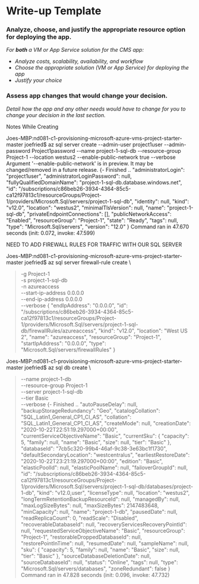 # Write-up Template

### Analyze, choose, and justify the appropriate resource option for deploying the app.

*For **both** a VM or App Service solution for the CMS app:*
- *Analyze costs, scalability, availability, and workflow*
- *Choose the appropriate solution (VM or App Service) for deploying the app*
- *Justify your choice*

### Assess app changes that would change your decision.

*Detail how the app and any other needs would have to change for you to change your decision in the last section.* 


Notes While Creating

Joes-MBP:nd081-c1-provisioning-microsoft-azure-vms-project-starter-master joefried$ az sql server create --admin-user project1user --admin-password Project1password --name project-1-sql-db --resource-group Project-1 --location westus2 --enable-public-network true --verbose
Argument '--enable-public-network' is in preview. It may be changed/removed in a future release.
{- Finished ..
  "administratorLogin": "project1user",
  "administratorLoginPassword": null,
  "fullyQualifiedDomainName": "project-1-sql-db.database.windows.net",
  "id": "/subscriptions/c86beb26-3934-4364-85c5-ca12f97813c1/resourceGroups/Project-1/providers/Microsoft.Sql/servers/project-1-sql-db",
  "identity": null,
  "kind": "v12.0",
  "location": "westus2",
  "minimalTlsVersion": null,
  "name": "project-1-sql-db",
  "privateEndpointConnections": [],
  "publicNetworkAccess": "Enabled",
  "resourceGroup": "Project-1",
  "state": "Ready",
  "tags": null,
  "type": "Microsoft.Sql/servers",
  "version": "12.0"
}
Command ran in 47.670 seconds (init: 0.072, invoke: 47.599)

NEED TO ADD FIREWALL RULES FOR TRAFFIC WITH OUR SQL SERVER

Joes-MBP:nd081-c1-provisioning-microsoft-azure-vms-project-starter-master joefried$ az sql server firewall-rule create \
> -g Project-1 \
> -s project-1-sql-db \
> -n azureaccess \
> --start-ip-address 0.0.0.0 \
> --end-ip-address 0.0.0.0 \
> --verbose
{
  "endIpAddress": "0.0.0.0",
  "id": "/subscriptions/c86beb26-3934-4364-85c5-ca12f97813c1/resourceGroups/Project-1/providers/Microsoft.Sql/servers/project-1-sql-db/firewallRules/azureaccess",
  "kind": "v12.0",
  "location": "West US 2",
  "name": "azureaccess",
  "resourceGroup": "Project-1",
  "startIpAddress": "0.0.0.0",
  "type": "Microsoft.Sql/servers/firewallRules"
}

Joes-MBP:nd081-c1-provisioning-microsoft-azure-vms-project-starter-master joefried$ az sql db create \
> --name project-1-db \
> --resource-group Project-1 \
> --server project-1-sql-db \
> --tier Basic  \
> --verbose
{- Finished ..
  "autoPauseDelay": null,
  "backupStorageRedundancy": "Geo",
  "catalogCollation": "SQL_Latin1_General_CP1_CI_AS",
  "collation": "SQL_Latin1_General_CP1_CI_AS",
  "createMode": null,
  "creationDate": "2020-10-22T22:51:19.297000+00:00",
  "currentServiceObjectiveName": "Basic",
  "currentSku": {
    "capacity": 5,
    "family": null,
    "name": "Basic",
    "size": null,
    "tier": "Basic"
  },
  "databaseId": "7cb5c320-99b4-46af-9c38-3e63bc1f1730",
  "defaultSecondaryLocation": "westcentralus",
  "earliestRestoreDate": "2020-10-22T23:21:19.297000+00:00",
  "edition": "Basic",
  "elasticPoolId": null,
  "elasticPoolName": null,
  "failoverGroupId": null,
  "id": "/subscriptions/c86beb26-3934-4364-85c5-ca12f97813c1/resourceGroups/Project-1/providers/Microsoft.Sql/servers/project-1-sql-db/databases/project-1-db",
  "kind": "v12.0,user",
  "licenseType": null,
  "location": "westus2",
  "longTermRetentionBackupResourceId": null,
  "managedBy": null,
  "maxLogSizeBytes": null,
  "maxSizeBytes": 2147483648,
  "minCapacity": null,
  "name": "project-1-db",
  "pausedDate": null,
  "readReplicaCount": 0,
  "readScale": "Disabled",
  "recoverableDatabaseId": null,
  "recoveryServicesRecoveryPointId": null,
  "requestedServiceObjectiveName": "Basic",
  "resourceGroup": "Project-1",
  "restorableDroppedDatabaseId": null,
  "restorePointInTime": null,
  "resumedDate": null,
  "sampleName": null,
  "sku": {
    "capacity": 5,
    "family": null,
    "name": "Basic",
    "size": null,
    "tier": "Basic"
  },
  "sourceDatabaseDeletionDate": null,
  "sourceDatabaseId": null,
  "status": "Online",
  "tags": null,
  "type": "Microsoft.Sql/servers/databases",
  "zoneRedundant": false
}
Command ran in 47.828 seconds (init: 0.096, invoke: 47.732)

